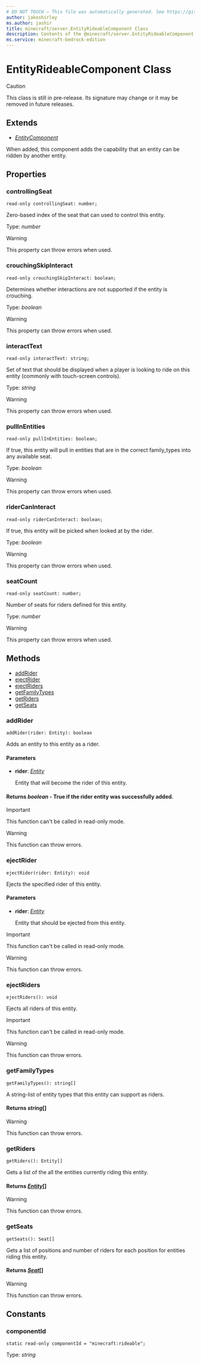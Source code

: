 ```yaml
---
# DO NOT TOUCH — This file was automatically generated. See https://github.com/mojang/minecraftapidocsgenerator to modify descriptions, examples, etc.
author: jakeshirley
ms.author: jashir
title: minecraft/server.EntityRideableComponent Class
description: Contents of the @minecraft/server.EntityRideableComponent class.
ms.service: minecraft-bedrock-edition
---
```

# EntityRideableComponent Class

> [!CAUTION]
> This class is still in pre-release.  Its signature may change or it may be removed in future releases.

## Extends
- [*EntityComponent*](EntityComponent.md)

When added, this component adds the capability that an entity can be ridden by another entity.

## Properties

### **controllingSeat**
`read-only controllingSeat: number;`

Zero-based index of the seat that can used to control this entity.

Type: *number*
    
> [!WARNING]
> This property can throw errors when used.

### **crouchingSkipInteract**
`read-only crouchingSkipInteract: boolean;`

Determines whether interactions are not supported if the entity is crouching.

Type: *boolean*
    
> [!WARNING]
> This property can throw errors when used.

### **interactText**
`read-only interactText: string;`

Set of text that should be displayed when a player is looking to ride on this entity (commonly with touch-screen controls).

Type: *string*
    
> [!WARNING]
> This property can throw errors when used.

### **pullInEntities**
`read-only pullInEntities: boolean;`

If true, this entity will pull in entities that are in the correct family_types into any available seat.

Type: *boolean*
    
> [!WARNING]
> This property can throw errors when used.

### **riderCanInteract**
`read-only riderCanInteract: boolean;`

If true, this entity will be picked when looked at by the rider.

Type: *boolean*
    
> [!WARNING]
> This property can throw errors when used.

### **seatCount**
`read-only seatCount: number;`

Number of seats for riders defined for this entity.

Type: *number*
    
> [!WARNING]
> This property can throw errors when used.

## Methods
- [addRider](#addrider)
- [ejectRider](#ejectrider)
- [ejectRiders](#ejectriders)
- [getFamilyTypes](#getfamilytypes)
- [getRiders](#getriders)
- [getSeats](#getseats)

### **addRider**
`
addRider(rider: Entity): boolean
`

Adds an entity to this entity as a rider.

#### **Parameters**
- **rider**: [*Entity*](Entity.md)
  
  Entity that will become the rider of this entity.

#### **Returns** *boolean* - True if the rider entity was successfully added.

> [!IMPORTANT]
> This function can't be called in read-only mode.

> [!WARNING]
> This function can throw errors.

### **ejectRider**
`
ejectRider(rider: Entity): void
`

Ejects the specified rider of this entity.

#### **Parameters**
- **rider**: [*Entity*](Entity.md)
  
  Entity that should be ejected from this entity.

> [!IMPORTANT]
> This function can't be called in read-only mode.

> [!WARNING]
> This function can throw errors.

### **ejectRiders**
`
ejectRiders(): void
`

Ejects all riders of this entity.

> [!IMPORTANT]
> This function can't be called in read-only mode.

> [!WARNING]
> This function can throw errors.

### **getFamilyTypes**
`
getFamilyTypes(): string[]
`

A string-list of entity types that this entity can support as riders.

#### **Returns** *string*[]

> [!WARNING]
> This function can throw errors.

### **getRiders**
`
getRiders(): Entity[]
`

Gets a list of the all the entities currently riding this entity.

#### **Returns** [*Entity*](Entity.md)[]

> [!WARNING]
> This function can throw errors.

### **getSeats**
`
getSeats(): Seat[]
`

Gets a list of positions and number of riders for each position for entities riding this entity.

#### **Returns** [*Seat*](Seat.md)[]

> [!WARNING]
> This function can throw errors.

## Constants

### **componentId**
`static read-only componentId = "minecraft:rideable";`

Type: *string*
